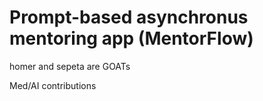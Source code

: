 # Prompt-based asynchronus mentoring app (MentorFlow) 
homer and sepeta are GOATs

Med/AI contributions


